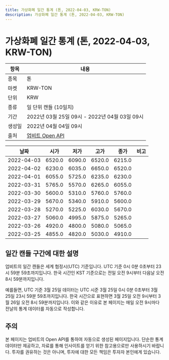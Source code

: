 ```yaml
---
title: 가상화폐 일간 통계 (톤, 2022-04-03, KRW-TON)
description: 가상화폐 일간 통계 (톤, 2022-04-03, KRW-TON)
---
```



가상화폐 일간 통계 (톤, 2022-04-03, KRW-TON)
===

|항목|내용|
|--|--|
|종목|톤|
|마켓|KRW-TON|
|단위|KRW|
|종류|일 단위 캔들 (10일치)|
|기간|2022년 03월 25일 09시 - 2022년 04월 03일 09시|
|생성일|2022년 04월 04일 09시|
|출처|[업비트 Open API](https://docs.upbit.com)|


|날짜|시가|저가|고가|종가|비고|
|--|--|--|--|--|--|
|2022-04-03|6520.0|6090.0|6520.0|6215.0|    |
|2022-04-02|6230.0|6035.0|6650.0|6520.0|    |
|2022-04-01|6055.0|5725.0|6235.0|6230.0|    |
|2022-03-31|5765.0|5570.0|6265.0|6055.0|    |
|2022-03-30|5600.0|5310.0|5760.0|5760.0|    |
|2022-03-29|5670.0|5340.0|5910.0|5600.0|    |
|2022-03-28|5270.0|5225.0|6030.0|5670.0|    |
|2022-03-27|5060.0|4995.0|5875.0|5265.0|    |
|2022-03-26|4920.0|4800.0|5080.0|5065.0|    |
|2022-03-25|4855.0|4820.0|5030.0|4910.0|    |


일간 캔들 구간에 대한 설명
---


업비트의 일간 캔들은 세계 협정시(UTC) 기준입니다. 
UTC 기준 0시 0분 0초부터 23시 59분 59초까지입니다. 
한국 시간인 KST 기준으로는 전일 오전 9시부터 다음날 오전 8시 59분까지입니다. 


예를들면, UTC 기준 3월 25일 데이터는 UTC 시준 3월 25일 0시 0분 0초부터 3월 25일 23시 59분 59초까지입니다. 
한국 시간으로 표현하면 3월 25일 오전 9시부터 3월 26일 오전 8시 59분까지입니다. 
이와 같은 이유로 본 페이지는 매일 오전 9시마다 전날의 통계 데이터를 자동으로 작성합니다. 


주의
---


본 페이지는 업비트의 Open API를 통하여 자동으로 생성된 페이지입니다. 
단순한 통계 데이터만 제공하고, 자료를 통해 인사이트를 얻기 위한 참고용으로만 사용하시기 바랍니다. 
투자를 권유하는 것은 아니며, 투자에 대한 모든 책임은 투자자 본인에게 있습니다. 
